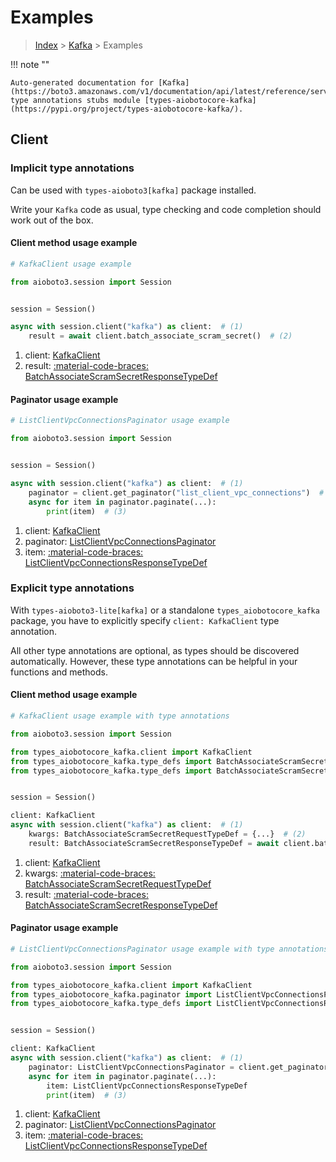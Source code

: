 # Examples

> [Index](../README.md) > [Kafka](./README.md) > Examples

!!! note ""

    Auto-generated documentation for [Kafka](https://boto3.amazonaws.com/v1/documentation/api/latest/reference/services/kafka.html#kafka)
    type annotations stubs module [types-aiobotocore-kafka](https://pypi.org/project/types-aiobotocore-kafka/).

## Client

### Implicit type annotations

Can be used with `types-aioboto3[kafka]` package installed.

Write your `Kafka` code as usual,
type checking and code completion should work out of the box.



#### Client method usage example

```python
# KafkaClient usage example

from aioboto3.session import Session


session = Session()

async with session.client("kafka") as client:  # (1)
    result = await client.batch_associate_scram_secret()  # (2)
```

1. client: [KafkaClient](./client.md)
2. result: [:material-code-braces: BatchAssociateScramSecretResponseTypeDef](./type_defs.md#batchassociatescramsecretresponsetypedef)



#### Paginator usage example

```python
# ListClientVpcConnectionsPaginator usage example

from aioboto3.session import Session


session = Session()

async with session.client("kafka") as client:  # (1)
    paginator = client.get_paginator("list_client_vpc_connections")  # (2)
    async for item in paginator.paginate(...):
        print(item)  # (3)
```

1. client: [KafkaClient](./client.md)
2. paginator: [ListClientVpcConnectionsPaginator](./paginators.md#listclientvpcconnectionspaginator)
3. item: [:material-code-braces: ListClientVpcConnectionsResponseTypeDef](./type_defs.md#listclientvpcconnectionsresponsetypedef)




### Explicit type annotations

With `types-aioboto3-lite[kafka]`
or a standalone `types_aiobotocore_kafka` package, you have to explicitly specify
`client: KafkaClient` type annotation.

All other type annotations are optional, as types should be discovered automatically.
However, these type annotations can be helpful in your functions and methods.


#### Client method usage example

```python
# KafkaClient usage example with type annotations

from aioboto3.session import Session

from types_aiobotocore_kafka.client import KafkaClient
from types_aiobotocore_kafka.type_defs import BatchAssociateScramSecretResponseTypeDef
from types_aiobotocore_kafka.type_defs import BatchAssociateScramSecretRequestTypeDef


session = Session()

client: KafkaClient
async with session.client("kafka") as client:  # (1)
    kwargs: BatchAssociateScramSecretRequestTypeDef = {...}  # (2)
    result: BatchAssociateScramSecretResponseTypeDef = await client.batch_associate_scram_secret(**kwargs)  # (3)
```

1. client: [KafkaClient](./client.md)
2. kwargs: [:material-code-braces: BatchAssociateScramSecretRequestTypeDef](./type_defs.md#batchassociatescramsecretrequesttypedef)
3. result: [:material-code-braces: BatchAssociateScramSecretResponseTypeDef](./type_defs.md#batchassociatescramsecretresponsetypedef)



#### Paginator usage example

```python
# ListClientVpcConnectionsPaginator usage example with type annotations

from aioboto3.session import Session

from types_aiobotocore_kafka.client import KafkaClient
from types_aiobotocore_kafka.paginator import ListClientVpcConnectionsPaginator
from types_aiobotocore_kafka.type_defs import ListClientVpcConnectionsResponseTypeDef


session = Session()

client: KafkaClient
async with session.client("kafka") as client:  # (1)
    paginator: ListClientVpcConnectionsPaginator = client.get_paginator("list_client_vpc_connections")  # (2)
    async for item in paginator.paginate(...):
        item: ListClientVpcConnectionsResponseTypeDef
        print(item)  # (3)
```

1. client: [KafkaClient](./client.md)
2. paginator: [ListClientVpcConnectionsPaginator](./paginators.md#listclientvpcconnectionspaginator)
3. item: [:material-code-braces: ListClientVpcConnectionsResponseTypeDef](./type_defs.md#listclientvpcconnectionsresponsetypedef)




